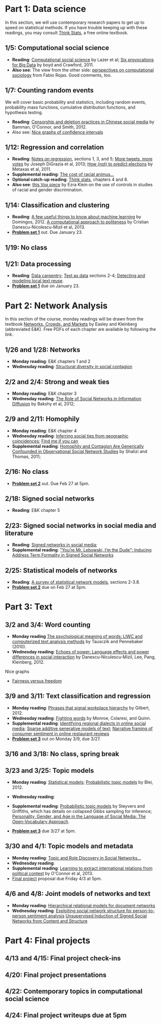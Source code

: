# Part 1: Data science #

In this section, we will use contemporary research papers to get up to speed on statistical methods. If you have trouble keeping up with these readings, you may consult [Think Stats](http://greenteapress.com/thinkstats/thinkstats.pdf), a free online textbook.

## 1/5: Computational social science ##

- **Reading**: [Computational social science](http://gking.harvard.edu/files/LazPenAda09.pdf) by Lazer et al; [Six provocations for Big Data](http://papers.ssrn.com/sol3/papers.cfm?abstract_id=1926431) by boyd and Crawford, 2011.
- **Also see**: The view from the other side: [perspectives on computational sociology](http://orgtheory.wordpress.com/2015/01/02/building-computational-sociology-from-the-academic-side/#comments) from Fabio Rojas. Good comments, too.

## 1/7: Counting random events ##

We will cover basic probability and statistics, including random events, probability mass functions, cumulative distribution functions, and hypothesis testing.

- **Reading**: [Censorship and deletion practices in Chinese social media](http://journals.uic.edu/ojs/index.php/fm/article/view/3943/3169) by Bamman, O'Connor, and Smith, 2012.
- Also see: [Nice graphs of confidence intervals](https://fivethirtyeight.com/features/how-to-tell-someones-age-when-all-you-know-is-her-name/)

## 1/12: Regression and correlation ##

- **Reading**: [Notes on regression](http://cs229.stanford.edu/notes/cs229-notes1.pdf), sections 1, 3, and 5;
[More tweets, more votes](http://www.plosone.org/article/info%3Adoi%2F10.1371%2Fjournal.pone.0079449) by Joseph DiGrazia et al, 2013; [How (not) to predict elections](http://cs.wellesley.edu/~pmetaxas/How-Not-To-Predict-Elections.pdf) by Metaxas et al, 2011.
- **Supplemental reading**: [The cost of racial animus...](http://static.squarespace.com/static/51d894bee4b01caf88ccb4f3/t/51d89ab3e4b05a25fc1f39d4/1373149875469/RacialAnimusAndVotingSethStephensDavidowitz.pdf)
- **Optional catch-up reading**: [Think stats](http://greenteapress.com/thinkstats/thinkstats.pdf), chapters 4 and 8.
- **Also see**: [this Vox piece](http://www.vox.com/2014/12/1/7311417/race-law-controls)  by Ezra Klein on the use of controls in studies of racial and gender discrimination.

## 1/14: Classification and clustering ##

- **Reading**: [A few useful things to know about machine learning](http://homes.cs.washington.edu/~pedrod/papers/cacm12.pdf) by Domingos, 2012.
[A computational approach to politeness](http://www.stanford.edu/~jurafsky/pubs/politeness-acl13.pdf) by Cristian Danescu-Nicolescu-Mizil et al, 2013.
- **[Problem set 1](psets/ps1.md)** out. Due January 23.

## 1/19: No class ##

## 1/21: Data processing ##

- **Reading**: [Data carpentry](http://www.mimno.org/articles/carpentry/);
[Text as data](http://stanford.edu/~jgrimmer/tad2.pdf) sections 2-4;
[Detecting and modeling local text reuse](http://www.ccs.neu.edu/home/dasmith/infect-dl-2014.pdf).
- **[Problem set 1](ps1.md)** due on January 23.

# Part 2: Network Analysis #

In this section of the course, monday readings will be drawn from the textbook [Networks, Crowds, and Markets](http://www.cs.cornell.edu/home/kleinber/networks-book/) by Easley and Kleinberg (abbreviated E&K). Free PDFs of each chapter are available by following the link.

## 1/26 and 1/28: Networks ##

- **Monday reading**: E&K chapters 1 and 2
- **Wednesday reading**: [Structural diversity in social contagion](http://www.pnas.org/content/109/16/5962.full)

## 2/2 and 2/4: Strong and weak ties ##

- **Monday reading**: E&K chapter 3
- **Wednesday reading**: [The Role of Social Networks in Information Diffusion](http://arxiv.org/pdf/1201.4145) by Bakshy et al, 2012;

## 2/9 and 2/11: Homophily ##

- **Monday reading**: E&K chapter 4
- **Wednesday reading**: [Inferring social ties from geographic coincidences](http://www.pnas.org/content/107/52/22436.full.pdf+html);
[Find me if you can](http://www.cameronmarlow.com/media/backstrom-geographical-prediction_0.pdf)
- **Supplemental reading**: [Homophily and Contagion Are Generically Confounded in Observational Social Network Studies](http://arxiv.org/pdf/1004.4704v3) by Shalizi and Thomas, 2011; 

## 2/16: No class ##

- **[Problem set 2](psets/ps2.md)** out. Due Feb 27 at 5pm.

## 2/18: Signed social networks ##

- **Reading**: E&K chapter 5

## 2/23: Signed social networks in social media and literature ##

- **Reading**: [Signed networks in social media](http://cs.stanford.edu/~jure/pubs/triads-chi10.pdf);
- **Supplemental reading**:
["You’re Mr. Lebowski, I’m the Dude": Inducing Address Term Formality in Signed Social Networks](http://arxiv.org/abs/1411.4351)

## 2/25: Statistical models of networks ##

- **Reading**: [A survey of statistical network models](arxiv.org/pdf/0912.5410), sections 2-3.8.
- **[Problem set 2](psets/ps2.md)** due on Feb 27 at 5pm.

# Part 3: Text #

## 3/2 and 3/4: Word counting ##

- **Monday reading** [The psychological meaning of words: LIWC and computerized text analysis methods](http://homepage.psy.utexas.edu/HomePage/Faculty/Pennebaker/Reprints/Tausczik&Pennebaker2010.pdf) by Tausczik and Pennebaker (2010).
- **Wednesday reading**: [Echoes of power: Language effects and power differences in social interaction](http://www.mpi-sws.org/~cristian/Echoes_of_power.html) by Danescu-Niculescu-Mizil, Lee, Pang, Kleinberg, 2012.

Nice graphs
- [Fairness versus freedom](https://fivethirtyeight.com/datalab/fairness-vs-freedom-is-politics-going-back-to-the-1970s/)

## 3/9 and 3/11: Text classification and regression ##

- **Monday reading**: [Phrases that signal workplace hierarchy](http://dl.acm.org/citation.cfm?id=2145359) by Gilbert, 2012.
- **Wednesday reading**: [Fighting words](http://www.law.berkeley.edu/files/MonroeColaresiQuinn.pdf) by Monroe, Colaresi, and Quinn.
- **Supplemental reading**: [Identifying regional dialects in online social media](http://www.cc.gatech.edu/~jeisenst/papers/dialectology-chapter.pdf); [Sparse additive generative models of text](http://www.cc.gatech.edu/~jeisenst/papers/icml2011.pdf);
[Narrative framing of consumer sentiment in online restaurant reviews](http://firstmonday.org/ojs/index.php/fm/article/view/4944/3863)
- **[Problem set 3](psets/ps3.md)** out on Monday 3/9, due 3/27.

## 3/16 and 3/18: No class, spring break ##

## 3/23 and 3/25: Topic models ##

- **Monday reading**:
[Statistical models](http://www.cs.columbia.edu/~blei/fogm/lectures/modeling.pdf);
[Probabilistic topic models](http://www.cs.princeton.edu/~blei/papers/Blei2012.pdf) by Blei, 2012.
- **Wednesday reading**:

- **Supplemental reading**: [Probabilistic topic models](http://www.jaist.ac.jp/~bao/VIASM-SML/SMLreading/TopicModel-Steyvers.pdf) by Steyvers and Griffiths, which has details on collapsed Gibbs sampling for inference; [Personality, Gender, and Age in the Language of Social Media: The Open-Vocabulary Approach](http://www.plosone.org/article/info%3Adoi%2F10.1371%2Fjournal.pone.0073791).
- **[Problem set 3](psets/ps3.md)** due 3/27 at 5pm.

## 3/30 and 4/1: Topic models and metadata ##

- **Monday reading**: [Topic and Role Discovery in Social Networks...](http://www.aaai.org/Papers/JAIR/Vol30/JAIR-3007.pdf)
- **Wednesday reading**:
- **Supplemental reading**: [Learning to extract international relations from political context](http://www.cs.cmu.edu/~nasmith/papers/oconnor+stewart+smith.acl13.pdf) by O'Connor et al, 2013.
- [Final project](psets/indie.md) proposal due Friday 4/3 at 5pm.

## 4/6 and 4/8: Joint models of networks and text ##

- **Monday reading**:
[Hierarchical relational models for document networks](https://www.cs.princeton.edu/~blei/papers/ChangBlei2009.pdf) 
- **Wednesday reading**: 
[Exploiting social network structure for person-to-person sentiment analysis](http://infolab.stanford.edu/~west1/TACL2014/)
[Unsupervised Induction of Signed Social Networks from Content and Structure](http://arxiv.org/pdf/1411.4351)

# Part 4: Final projects #

## 4/13 and 4/15: Final project check-ins ##

## 4/20: Final project presentations ##
## 4/22: Contemporary topics in computational social science ##
## 4/24: Final project writeups due at 5pm ##